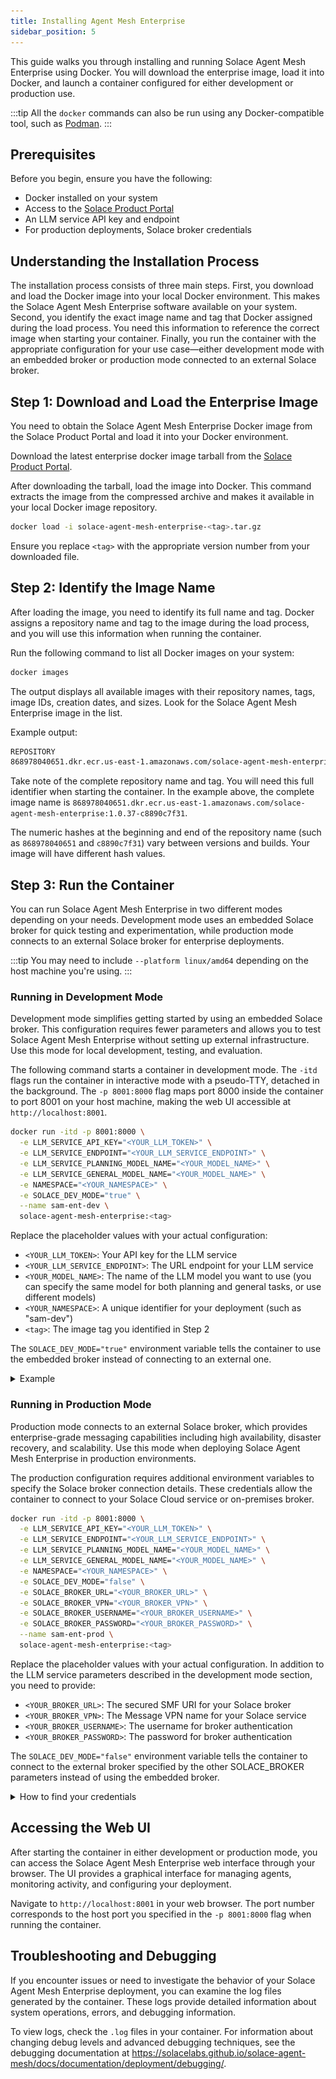 ```yaml
---
title: Installing Agent Mesh Enterprise
sidebar_position: 5
---
```


This guide walks you through installing and running Solace Agent Mesh Enterprise using Docker. You will download the enterprise image, load it into Docker, and launch a container configured for either development or production use.

:::tip
All the `docker` commands can also be run using any Docker-compatible tool, such as [Podman](https://podman.io/).
:::

## Prerequisites

Before you begin, ensure you have the following:

- Docker installed on your system
- Access to the [Solace Product Portal](https://products.solace.com/prods/Agent_Mesh/Enterprise/)
- An LLM service API key and endpoint
- For production deployments, Solace broker credentials

## Understanding the Installation Process

The installation process consists of three main steps. First, you download and load the Docker image into your local Docker environment. This makes the Solace Agent Mesh Enterprise software available on your system. Second, you identify the exact image name and tag that Docker assigned during the load process. You need this information to reference the correct image when starting your container. Finally, you run the container with the appropriate configuration for your use case—either development mode with an embedded broker or production mode connected to an external Solace broker.

## Step 1: Download and Load the Enterprise Image

You need to obtain the Solace Agent Mesh Enterprise Docker image from the Solace Product Portal and load it into your Docker environment.

Download the latest enterprise docker image tarball from the [Solace Product Portal](https://products.solace.com/prods/Agent_Mesh/Enterprise/).

After downloading the tarball, load the image into Docker. This command extracts the image from the compressed archive and makes it available in your local Docker image repository.

```bash
docker load -i solace-agent-mesh-enterprise-<tag>.tar.gz
```

Ensure you replace `<tag>` with the appropriate version number from your downloaded file.

## Step 2: Identify the Image Name

After loading the image, you need to identify its full name and tag. Docker assigns a repository name and tag to the image during the load process, and you will use this information when running the container.

Run the following command to list all Docker images on your system:

```bash
docker images
```

The output displays all available images with their repository names, tags, image IDs, creation dates, and sizes. Look for the Solace Agent Mesh Enterprise image in the list.

Example output:
```bash
REPOSITORY                                                                 TAG                IMAGE ID      CREATED      SIZE
868978040651.dkr.ecr.us-east-1.amazonaws.com/solace-agent-mesh-enterprise  1.0.37-c8890c7f31  2589d25d0917  9 days ago   5.25 GB
```

Take note of the complete repository name and tag. You will need this full identifier when starting the container. In the example above, the complete image name is `868978040651.dkr.ecr.us-east-1.amazonaws.com/solace-agent-mesh-enterprise:1.0.37-c8890c7f31`.

The numeric hashes at the beginning and end of the repository name (such as `868978040651` and `c8890c7f31`) vary between versions and builds. Your image will have different hash values.

## Step 3: Run the Container

You can run Solace Agent Mesh Enterprise in two different modes depending on your needs. Development mode uses an embedded Solace broker for quick testing and experimentation, while production mode connects to an external Solace broker for enterprise deployments.

:::tip
You may need to include `--platform linux/amd64` depending on the host machine you're using.
:::

### Running in Development Mode

Development mode simplifies getting started by using an embedded Solace broker. This configuration requires fewer parameters and allows you to test Solace Agent Mesh Enterprise without setting up external infrastructure. Use this mode for local development, testing, and evaluation.

The following command starts a container in development mode. The `-itd` flags run the container in interactive mode with a pseudo-TTY, detached in the background. The `-p 8001:8000` flag maps port 8000 inside the container to port 8001 on your host machine, making the web UI accessible at `http://localhost:8001`.

```bash
docker run -itd -p 8001:8000 \
  -e LLM_SERVICE_API_KEY="<YOUR_LLM_TOKEN>" \
  -e LLM_SERVICE_ENDPOINT="<YOUR_LLM_SERVICE_ENDPOINT>" \
  -e LLM_SERVICE_PLANNING_MODEL_NAME="<YOUR_MODEL_NAME>" \
  -e LLM_SERVICE_GENERAL_MODEL_NAME="<YOUR_MODEL_NAME>" \
  -e NAMESPACE="<YOUR_NAMESPACE>" \
  -e SOLACE_DEV_MODE="true" \
  --name sam-ent-dev \
  solace-agent-mesh-enterprise:<tag>
```

Replace the placeholder values with your actual configuration:

- `<YOUR_LLM_TOKEN>`: Your API key for the LLM service
- `<YOUR_LLM_SERVICE_ENDPOINT>`: The URL endpoint for your LLM service
- `<YOUR_MODEL_NAME>`: The name of the LLM model you want to use (you can specify the same model for both planning and general tasks, or use different models)
- `<YOUR_NAMESPACE>`: A unique identifier for your deployment (such as "sam-dev")
- `<tag>`: The image tag you identified in Step 2

The `SOLACE_DEV_MODE="true"` environment variable tells the container to use the embedded broker instead of connecting to an external one.

<details>
    <summary>Example</summary>

    ```bash
    docker run -itd -p 8001:8000 \
      -e LLM_SERVICE_API_KEY="<YOUR_LLM_TOKEN>" \
      -e LLM_SERVICE_ENDPOINT="https://lite-llm.mymaas.net/" \
      -e LLM_SERVICE_PLANNING_MODEL_NAME="openai/vertex-claude-4-sonnet" \
      -e LLM_SERVICE_GENERAL_MODEL_NAME="openai/vertex-claude-4-sonnet" \
      -e NAMESPACE="sam-dev" \
      -e SOLACE_DEV_MODE="true" \
      --name sam-ent-dev \
      868978040651.dkr.ecr.us-east-1.amazonaws.com/solace-agent-mesh-enterprise:1.0.37-c8890c7f31
    ```
</details>

### Running in Production Mode

Production mode connects to an external Solace broker, which provides enterprise-grade messaging capabilities including high availability, disaster recovery, and scalability. Use this mode when deploying Solace Agent Mesh Enterprise in production environments.

The production configuration requires additional environment variables to specify the Solace broker connection details. These credentials allow the container to connect to your Solace Cloud service or on-premises broker.

```bash
docker run -itd -p 8001:8000 \
  -e LLM_SERVICE_API_KEY="<YOUR_LLM_TOKEN>" \
  -e LLM_SERVICE_ENDPOINT="<YOUR_LLM_SERVICE_ENDPOINT>" \
  -e LLM_SERVICE_PLANNING_MODEL_NAME="<YOUR_MODEL_NAME>" \
  -e LLM_SERVICE_GENERAL_MODEL_NAME="<YOUR_MODEL_NAME>" \
  -e NAMESPACE="<YOUR_NAMESPACE>" \
  -e SOLACE_DEV_MODE="false" \
  -e SOLACE_BROKER_URL="<YOUR_BROKER_URL>" \
  -e SOLACE_BROKER_VPN="<YOUR_BROKER_VPN>" \
  -e SOLACE_BROKER_USERNAME="<YOUR_BROKER_USERNAME>" \
  -e SOLACE_BROKER_PASSWORD="<YOUR_BROKER_PASSWORD>" \
  --name sam-ent-prod \
  solace-agent-mesh-enterprise:<tag>
```

Replace the placeholder values with your actual configuration. In addition to the LLM service parameters described in the development mode section, you need to provide:

- `<YOUR_BROKER_URL>`: The secured SMF URI for your Solace broker
- `<YOUR_BROKER_VPN>`: The Message VPN name for your Solace service
- `<YOUR_BROKER_USERNAME>`: The username for broker authentication
- `<YOUR_BROKER_PASSWORD>`: The password for broker authentication

The `SOLACE_DEV_MODE="false"` environment variable tells the container to connect to the external broker specified by the other SOLACE_BROKER parameters instead of using the embedded broker.

<details>
    <summary>How to find your credentials</summary>

    Go to Solace Cloud.

    Cluster manager > Your Service > Connect

    Switch dropdown to View by Language

    Open the connect with Python dropdown

    Click Solace Python with smf as the protocol.
    
    Copy: 
    - Username for SOLACE_BROKER_USERNAME,
    - Password for SOLACE_BROKER_PASSWORD,
    - Message VPN for SOLACE_BROKER_VPN
    - Secured SMF URI for SOLACE_BROKER_URL

    ![How to get credentials](../../../static/img/sam-enterprise-credentials.png)

</details>

## Accessing the Web UI

After starting the container in either development or production mode, you can access the Solace Agent Mesh Enterprise web interface through your browser. The UI provides a graphical interface for managing agents, monitoring activity, and configuring your deployment.

Navigate to `http://localhost:8001` in your web browser. The port number corresponds to the host port you specified in the `-p 8001:8000` flag when running the container.

## Troubleshooting and Debugging

If you encounter issues or need to investigate the behavior of your Solace Agent Mesh Enterprise deployment, you can examine the log files generated by the container. These logs provide detailed information about system operations, errors, and debugging information.

To view logs, check the `.log` files in your container. For information about changing debug levels and advanced debugging techniques, see the debugging documentation at https://solacelabs.github.io/solace-agent-mesh/docs/documentation/deployment/debugging/.
